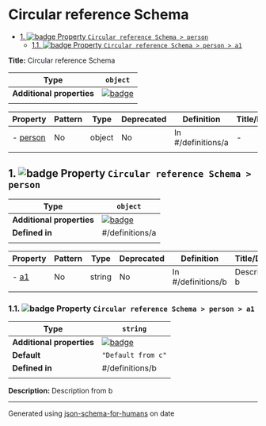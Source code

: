 # Circular reference Schema

- [1. ![badge](https://img.shields.io/badge/Optional-yellow) Property `Circular reference Schema > person`](#person)
  - [1.1. ![badge](https://img.shields.io/badge/Optional-yellow) Property `Circular reference Schema > person > a1`](#person_a1)

**Title:** Circular reference Schema

| Type                      | `object`                                                                                                            |
| ------------------------- | ------------------------------------------------------------------------------------------------------------------- |
| **Additional properties** | [![badge](https://img.shields.io/badge/Any+type-allowed-green)](# "Additional Properties of any type are allowed.") |
|                           |                                                                                                                     |

| Property             | Pattern | Type   | Deprecated | Definition         | Title/Description |
| -------------------- | ------- | ------ | ---------- | ------------------ | ----------------- |
| - [person](#person ) | No      | object | No         | In #/definitions/a | -                 |
|                      |         |        |            |                    |                   |

## <a name="person"></a>1. ![badge](https://img.shields.io/badge/Optional-yellow) Property `Circular reference Schema > person`

| Type                      | `object`                                                                                                            |
| ------------------------- | ------------------------------------------------------------------------------------------------------------------- |
| **Additional properties** | [![badge](https://img.shields.io/badge/Any+type-allowed-green)](# "Additional Properties of any type are allowed.") |
| **Defined in**            | #/definitions/a                                                                                                     |
|                           |                                                                                                                     |

| Property            | Pattern | Type   | Deprecated | Definition         | Title/Description  |
| ------------------- | ------- | ------ | ---------- | ------------------ | ------------------ |
| - [a1](#person_a1 ) | No      | string | No         | In #/definitions/b | Description from b |
|                     |         |        |            |                    |                    |

### <a name="person_a1"></a>1.1. ![badge](https://img.shields.io/badge/Optional-yellow) Property `Circular reference Schema > person > a1`

| Type                      | `string`                                                                                                            |
| ------------------------- | ------------------------------------------------------------------------------------------------------------------- |
| **Additional properties** | [![badge](https://img.shields.io/badge/Any+type-allowed-green)](# "Additional Properties of any type are allowed.") |
| **Default**               | `"Default from c"`                                                                                                  |
| **Defined in**            | #/definitions/b                                                                                                     |
|                           |                                                                                                                     |

**Description:** Description from b

----------------------------------------------------------------------------------------------------------------------------
Generated using [json-schema-for-humans](https://github.com/coveooss/json-schema-for-humans) on date